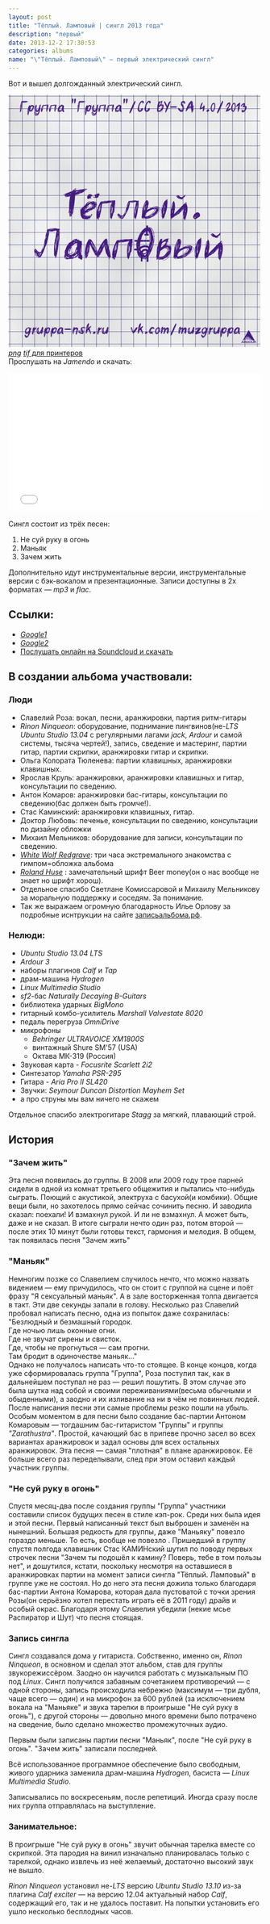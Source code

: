 ```yaml
---
layout: post
title: "Тёплый. Ламповый | сингл 2013 года"
description: "первый"
date: 2013-12-2 17:30:53
categories: albums
name: "\"Тёплый. Ламповый\" — первый электрический сингл"
---
```


Вот и вышел долгожданный электрический сингл.  

<a title="кликните для получения полноразмерного изображения" href="/albums/files/tyoplyy-lampovyy/img/oblojka.png"><img alt="Обложка альбома" src="/albums/files/tyoplyy-lampovyy/img/oblojkaprew.png"></a><br>
[*png*](/albums/files/tyoplyy-lampovyy/img/oblojka.png) [*tif* для принтеров](/albums/files/tyoplyy-lampovyy/img/oblojka.tif)  
Прослушать на *Jamendo* и скачать:  
<iframe id="widget" scrolling="no" frameborder="0" width="500" height="274" style="width: 500px; height: 274px;" src="//widgets.jamendo.com/v3/album/130636?autoplay=0&layout=standard&manualWidth=400&width=500&theme=light&highlight=0&tracklist=true&tracklist_n=3&embedCode="></iframe>
  
Сингл состоит из трёх песен:

1. Не суй руку в огонь
5. Маньяк
3. Зачем жить

Дополнительно идут инструментальные версии, инструментальные версии с бэк-вокалом и презентационные. Записи доступны в 2х форматах — *mp3* и *flac*.

## Ссылки:

* [*Google1*](https://drive.google.com/folderview?id=0B-fv7DVp2MzyQzkwdXdzS04zTkk&usp=sharing)
* [*Google2*](https://googledrive.com/host/0B-fv7DVp2MzyQzkwdXdzS04zTkk/)
* [Послушать онлайн на Soundcloud и скачать](https://soundcloud.com/muzgruppa)

## В создании альбома участвовали:

### Люди
* Славелий Роза: вокал, песни, аранжировки, партия ритм-гитары
* *Rinon Ninqueon*: оборудование, поднимание пингвинов(не-*LTS Ubuntu Studio 13.04* c регулярными лагами *jack*, *Ardour* и самой системы, тысяча чертей!), запись, сведение и мастеринг, партии гитар, партии скрипки, аранжировки гитар и скрипки.
* Ольга Колората Тюленева: партии клавишных, аранжировки клавишных.
* Ярослав Круль: аранжировки, аранжировки клавишных и гитар, консультации по сведению.
* Антон Комаров: аранжировки бас-гитары, консультации по сведению(бас должен быть громче!).
* Стас Каминский: аранжировки клавишных, гитар.
* Доктор Любовь: печенье, консультации по сведению, консультации по дизайну обложки
* Михаил Мельников: оборудование для записи, консультации по сведению.
* [*White Wolf Redgrave*](http://vk.com/wwredgrave): три часа экстремального знакомства с гимпом=обложка альбома
* [*Roland Huse*](http://runesandfonts.com/) : замечательный шрифт Beer money(он о нас вообще не знает но шрифт хорош).
* Отдельное спасибо Светлане Комиссаровой и Михаилу Мельникову за моральную поддержку  и соседям. За понимание.
* Так же выражаем огромную благодарность Илье Орлову за подробные иснтрукции на сайте [записьальбома.рф](записьальбома.рф).  

### Нелюди:

- *Ubuntu Studio 13.04 LTS*
- *Ardour 3*
- наборы плагинов *Calf* и *Tap*
- драм-машина *Hydrogen*
- *Linux Multimedia Studio*
- *sf2*-бас *Naturally Decaying B-Guitars*
- библиотека ударных *BigMono*
- гитарный комбо-усилитель *Marshall Valvestate 8020*
- педаль перегруза *OmniDrive*
- микрофоны
    - *Behringer ULTRAVOICE XM1800S*
    - винтажный Shure SM'57 (USA)
    - Октава МК-319 (Россия)
- Звуковая карта - *Focusrite Scarlett 2i2*
- Синтезатор *Yamaha PSR-295*
- Гитара - *Aria Pro II SL420*
- Звучки: *Seymour Duncan Distortion Mayhem Set*
- а про струны мы вам ничего не скажем

Отдельное спасибо электрогитаре *Stagg*  за мягкий, плавающий строй. 

## История
### "Зачем жить"

Эта песня появилась до группы. В 2008 или 2009 году трое парней сидели в одной из комнат третьего общежития и пытались что-нибудь сыграть. Поющий с акустикой, электруха с басухой(и комбики). Общие вещи были, но захотелось прямо сейчас сочинить песню. И заводила сказал: поехали! И взмахнул рукой. И ли не взмахнул. А может быть, даже и не сказал.
В итоге сыграли нечто один раз, потом второй — после этих 10 минут были готовы текст, гармония и мелодия. В общем, так появилась песня "Зачем жить"

### "Маньяк"

Немногим позже со Славелием случилось нечто, что можно назвать видением — ему причудилось, что он стоит с группой на сцене и поёт фразу "Я сексуальный маньяк". А в зале восторженная толпа двигается в такт. Эти две секунды запали в голову. Несколько раз Славелий пробовал написать песню, одна из попыток даже сохранилась:
"Безлюдный и безмашный городок.  
Где ночью лишь оконные огни.  
Где не звучат сирены и свисток.  
Где, чтобы не прогнуться — сам прогни.  
Там бродит в одиночестве маньяк..."  
Однако не получалось написать что-то стоящее. В конце концов, когда уже сформировалась группа "Группа", Роза поступил так, как в дальнейшем поступал не раз — решил пошутить. В этом случае это была шутка над собой и своими переживаниями(весьма обычными и обыденными), а заодно и их изливание на ни в чём не повинных людей. После написания песни эти самые проблемы резко пошли на убыль.
Особым моментом в для песни было создание бас-партии Антоном Комаровым — тогдашним бас-гитаристом "Группы" и группы *"Zarathustra"*. Простой, качающий бас в припеве прочно засел во всех вариантах аранжировок и задал основы для всех остальных аранжировок. 
Эта песня — самая "плотная" в плане аранжировок. Её больше всего раз переделывали, след при этом оставил каждый участник группы.

### "Не суй руку в огонь"

Спустя месяц-два после создания группы "Группа" участники составили список будущих песен в стиле кэп-рок. Среди них была идея и этой песни. Первый написанный текст был выброшен и заменён на нынешний. Большая редкость для группы, даже "Маньяку" повезло гораздо меньше. То есть, вообще не повезло .
Пришедший в группу спустя полгода клавишник Стас КАМИНский шутил по поводу первых строчек песни "Зачем ты подошёл к камину? Поверь, тебе в том пользы нет", и дошутился, кстати, поскольку несмотря на оставшиеся в аранжировках партии на момент записи сингла "Тёплый. Ламповый" в группе уже не состоял.
Но до него эта песня дожила только благодаря бас-партии Антона Комарова, которая дала пустоватой с точки зрения Розы(он серьёзно хотел перестать играть её в 2011 году) драйв и особый окрас. Благодаря этому Славелия убедили (некие мсье Распиратор и Шут) что песня стоящая.

### Запись сингла

Сингл создавался дома у  гитариста. Собственно, именно он, *Rinon Ninqueon*, в основном и сделал этот альбом, став для группы звукорежиссёром. Заодно он научился работать с музыкальным ПО под *Linux*. Сингл получился забавным сочетанием противоречий — с одной стороны, запись происходила небрежно (максимум — три дубля, чаще всего — один) и на микрофон за 600 рублей (за исключением вокала на "Маньяке" и звука тарелки в проигрыше "Не суй руку в огонь"), с другой стороны — довольно много времени было потрачено на сведение, было сделано множество промежуточных аудио.

Первым были записаны партии песни "Маньяк", после "Не суй руку в огонь". "Зачем жить" записали последней.

Всё использованное программное обеспечение было свободным, живого ударника заменила драм-машина *Hydrogen*, басиста — *Linux Multimedia Studio*.

Записывались по воскресеньям, после репетиций. Иногда сразу после них группа отправлялась на выступление.

### Занимательное:

В проигрыше "Не суй руку в огонь" звучит обычная тарелка вместе со скрипкой. Эта пародия на винил изначально планировалась только с тарелкой, однако извлечь из неё желаемый, достаточно высокий звук не вышло.

*Rinon Ninqueon* установил не-*LTS* версию *Ubuntu Studio 13.10* из-за плагина *Calf exciter* — на версию 12.04 актуальный набор *Calf*, содержащий его, так и не удалось поставит. На попытки установить его ушло несколько бесплодных часов. 